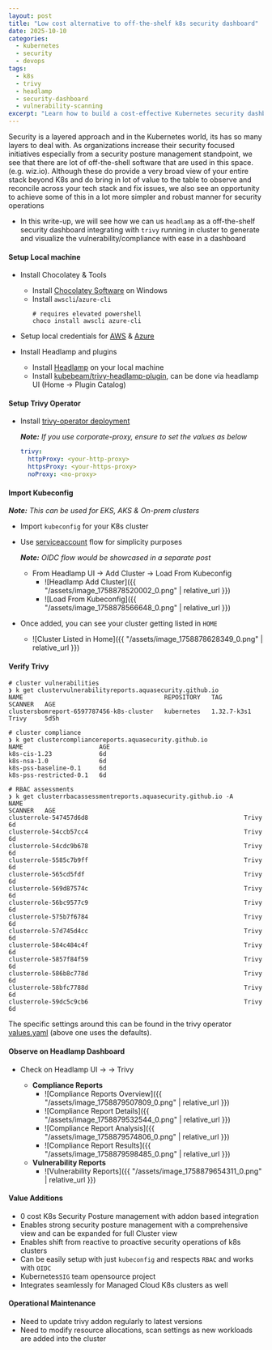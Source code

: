 ```yaml
---
layout: post
title: "Low cost alternative to off-the-shelf k8s security dashboard"
date: 2025-10-10
categories: 
  - kubernetes
  - security
  - devops
tags: 
  - k8s
  - trivy
  - headlamp
  - security-dashboard
  - vulnerability-scanning
excerpt: "Learn how to build a cost-effective Kubernetes security dashboard using Headlamp and Trivy as an alternative to expensive off-the-shelf solutions."
---
```

Security is a layered approach and in the Kubernetes world, its has so many layers to deal with. As organizations increase their security focused initiatives especially from a security posture management standpoint, we see that there are lot of off-the-shell software that are used in this space. (e.g. wiz.io). Although these do provide a very broad view of your entire stack beyond K8s and do bring in lot of value to the table to observe and reconcile across your tech stack and fix issues, we also see an opportunity to achieve some of this in a lot more simpler and robust manner for security operations
- In this write-up, we will see how we can us `headlamp` as a off-the-shelf security dashboard integrating with `trivy` running in cluster to generate and visualize the vulnerability/compliance with ease in a dashboard

#### Setup Local machine
- Install Chocolatey & Tools
  - Install [Chocolatey Software](https://chocolatey.org/install) on Windows
  - Install `awscli`/`azure-cli`
    ```shell
    # requires elevated powershell 
    choco install awscli azure-cli
    ```
- Setup local credentials for [AWS](https://docs.aws.amazon.com/cli/latest/userguide/getting-started-quickstart.html) & [Azure](https://learn.microsoft.com/en-us/cli/azure/authenticate-azure-cli?view=azure-cli-latest)

- Install Headlamp and plugins
  - Install [Headlamp](https://headlamp.dev/) on your local machine
  - Install [kubebeam/trivy-headlamp-plugin](https://github.com/kubebeam/trivy-headlamp-plugin), can be done via headlamp UI (Home -> Plugin Catalog)

#### Setup Trivy Operator
- Install [trivy-operator deployment](https://artifacthub.io/packages/helm/trivy-operator/trivy-operator)
  
  _**Note:** If you use corporate-proxy, ensure to set the values as below_
  ```yaml
  trivy:
    httpProxy: <your-http-proxy>
    httpsProxy: <your-https-proxy>
    noProxy: <no-proxy>
  ```

#### Import Kubeconfig
_**Note:** This can be used for EKS, AKS & On-prem clusters_

- Import `kubeconfig` for your K8s cluster
- Use [serviceaccount](https://headlamp.dev/docs/latest/installation/#create-a-service-account-token) flow for simplicity purposes
  
  _**Note:** OIDC flow would be showcased in a separate post_
  - From Headlamp UI -> Add Cluster -> Load From Kubeconfig
    - ![Headlamp Add Cluster]({{ "/assets/image_1758878520002_0.png" | relative_url }})
    - ![Load From Kubeconfig]({{ "/assets/image_1758878566648_0.png" | relative_url }})
- Once added, you can see your cluster getting listed in `HOME`
  - ![Cluster Listed in Home]({{ "/assets/image_1758878628349_0.png" | relative_url }})

#### Verify Trivy
```shell
# cluster vulnerabilities
❯ k get clustervulnerabilityreports.aquasecurity.github.io
NAME                                       REPOSITORY   TAG           SCANNER   AGE
clustersbomreport-6597787456-k8s-cluster   kubernetes   1.32.7-k3s1   Trivy     5d5h

# cluster compliance
❯ k get clustercompliancereports.aquasecurity.github.io
NAME                     AGE
k8s-cis-1.23             6d
k8s-nsa-1.0              6d
k8s-pss-baseline-0.1     6d
k8s-pss-restricted-0.1   6d

# RBAC assessments
❯ k get clusterrbacassessmentreports.aquasecurity.github.io -A
NAME                                                             SCANNER   AGE
clusterrole-547457d6d8                                           Trivy     6d
clusterrole-54ccb57cc4                                           Trivy     6d
clusterrole-54cdc9b678                                           Trivy     6d
clusterrole-5585c7b9ff                                           Trivy     6d
clusterrole-565cd5fdf                                            Trivy     6d
clusterrole-569d87574c                                           Trivy     6d
clusterrole-56bc9577c9                                           Trivy     6d
clusterrole-575b7f6784                                           Trivy     6d
clusterrole-57d745d4cc                                           Trivy     6d
clusterrole-584c484c4f                                           Trivy     6d
clusterrole-5857f84f59                                           Trivy     6d
clusterrole-586b8c778d                                           Trivy     6d
clusterrole-58bfc7788d                                           Trivy     6d
clusterrole-59dc5c9cb6                                           Trivy     6d
```

The specific settings around this can be found in the trivy operator [values.yaml](https://artifacthub.io/packages/helm/trivy-operator/trivy-operator?modal=values&path=operator.vulnerabilityScannerEnabled) (above one uses the defaults).

#### Observe on Headlamp Dashboard
- Check on Headlamp UI -> <your-cluster> -> Trivy
  - **Compliance Reports**
    - ![Compliance Reports Overview]({{ "/assets/image_1758879507809_0.png" | relative_url }})
    - ![Compliance Report Details]({{ "/assets/image_1758879532544_0.png" | relative_url }})
    - ![Compliance Report Analysis]({{ "/assets/image_1758879574806_0.png" | relative_url }})
    - ![Compliance Report Results]({{ "/assets/image_1758879598485_0.png" | relative_url }})
  - **Vulnerability Reports**
    - ![Vulnerability Reports]({{ "/assets/image_1758879654311_0.png" | relative_url }})

#### Value Additions
- 0 cost K8s Security Posture management with addon based integration
- Enables strong security posture management with a comprehensive view and can be expanded for full Cluster view
- Enables shift from reactive to proactive security operations of k8s clusters
- Can be easily setup with just `kubeconfig` and respects `RBAC` and works with `OIDC`
- Kubernetes`SIG` team opensource project
- Integrates seamlessly for Managed Cloud K8s clusters as well

#### Operational Maintenance
- Need to update trivy addon regularly to latest versions
- Need to modify resource allocations, scan settings as new workloads are added into the cluster

